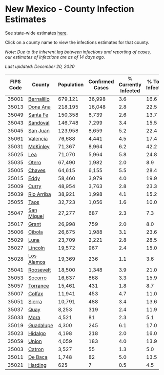 # New Mexico - County Infection Estimates

See state-wide estimates [here](/infections/us-nm).

Click on a county name to view the infections estimates for that county.

*Note: Due to the inherent lag between infections and reporting of cases, our estimates of infections are as of 14 days ago.*

*Last updated: December 20, 2020*

|   FIPS Code |                   County |   Population |   Confirmed Cases |   % Currently Infected |   % Total Infected |
|-------------|--------------------------|--------------|-------------------|------------------------|--------------------|
|       35001 | [Bernalillo](bernalillo) |      679,121 |            36,998 |                    3.6 |               16.6 |
|       35013 |     [Dona Ana](dona-ana) |      218,195 |            16,048 |                    2.8 |               22.5 |
|       35049 |     [Santa Fe](santa-fe) |      150,358 |             6,739 |                    2.6 |               13.7 |
|       35043 |     [Sandoval](sandoval) |      146,748 |             7,299 |                    3.4 |               15.5 |
|       35045 |     [San Juan](san-juan) |      123,958 |             8,659 |                    5.2 |               22.4 |
|       35061 |     [Valencia](valencia) |       76,688 |             4,441 |                    4.5 |               17.4 |
|       35031 |     [McKinley](mckinley) |       71,367 |             8,964 |                    6.2 |               42.2 |
|       35025 |               [Lea](lea) |       71,070 |             5,964 |                    5.8 |               24.8 |
|       35035 |           [Otero](otero) |       67,490 |             1,982 |                    2.0 |                8.9 |
|       35005 |         [Chaves](chaves) |       64,615 |             6,155 |                    5.5 |               28.4 |
|       35015 |             [Eddy](eddy) |       58,460 |             3,979 |                    4.0 |               19.9 |
|       35009 |           [Curry](curry) |       48,954 |             3,763 |                    2.8 |               23.3 |
|       35039 | [Rio Arriba](rio-arriba) |       38,921 |             1,998 |                    4.1 |               15.2 |
|       35055 |             [Taos](taos) |       32,723 |             1,056 |                    1.6 |               10.0 |
|       35047 | [San Miguel](san-miguel) |       27,277 |               687 |                    2.3 |                7.3 |
|       35017 |           [Grant](grant) |       26,998 |               759 |                    2.0 |                8.0 |
|       35006 |         [Cibola](cibola) |       26,675 |             1,988 |                    3.1 |               23.6 |
|       35029 |             [Luna](luna) |       23,709 |             2,221 |                    2.8 |               28.5 |
|       35027 |       [Lincoln](lincoln) |       19,572 |               967 |                    2.4 |               15.0 |
|       35028 | [Los Alamos](los-alamos) |       19,369 |               236 |                    1.1 |                3.6 |
|       35041 |   [Roosevelt](roosevelt) |       18,500 |             1,348 |                    3.9 |               21.0 |
|       35053 |       [Socorro](socorro) |       16,637 |               868 |                    3.3 |               15.9 |
|       35057 |     [Torrance](torrance) |       15,461 |               431 |                    1.8 |                8.7 |
|       35007 |         [Colfax](colfax) |       11,941 |               453 |                    4.7 |               11.0 |
|       35051 |         [Sierra](sierra) |       10,791 |               488 |                    3.4 |               13.6 |
|       35037 |             [Quay](quay) |        8,253 |               319 |                    2.4 |               11.9 |
|       35033 |             [Mora](mora) |        4,521 |                81 |                    2.3 |                5.1 |
|       35019 |   [Guadalupe](guadalupe) |        4,300 |               245 |                    6.1 |               17.0 |
|       35023 |       [Hidalgo](hidalgo) |        4,198 |               218 |                    2.0 |               16.0 |
|       35059 |           [Union](union) |        4,059 |               183 |                    4.0 |               13.9 |
|       35003 |         [Catron](catron) |        3,527 |                55 |                    1.3 |                5.0 |
|       35011 |       [De Baca](de-baca) |        1,748 |                82 |                    5.0 |               13.5 |
|       35021 |       [Harding](harding) |          625 |                 7 |                    0.5 |                4.5 |